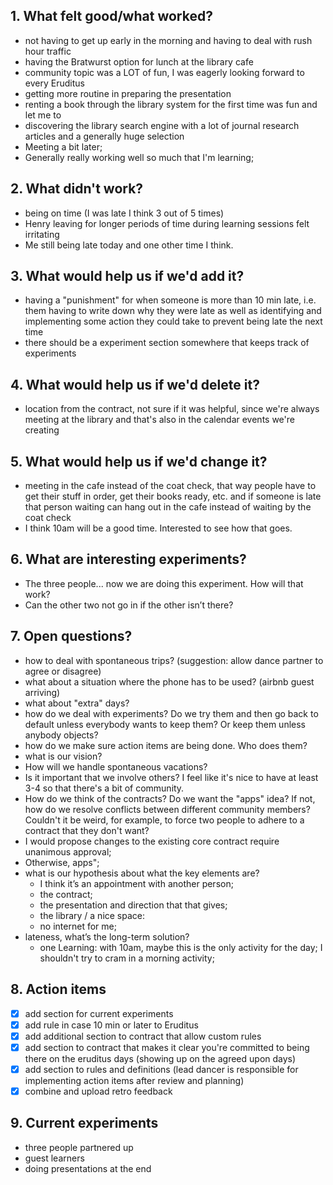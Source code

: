 ## 1. What felt good/what worked?
- not having to get up early in the morning and having to deal with rush hour traffic
- having the Bratwurst option for lunch at the library cafe
- community topic was a LOT of fun, I was eagerly looking forward to every Eruditus
- getting more routine in preparing the presentation
- renting a book through the library system for the first time was fun and let me to
- discovering the library search engine with a lot of journal research articles and a generally huge selection
- Meeting a bit later;
- Generally really working well so much that I'm learning;

## 2. What didn't work?
- being on time (I was late I think 3 out of 5 times)
- Henry leaving for longer periods of time during learning sessions felt irritating
- Me still being late today and one other time I think.

## 3. What would help us if we'd add it?
- having a "punishment" for when someone is more than 10 min late, i.e. them having to write down why they were late as well as identifying and implementing some action they could take to prevent being late the next time
- there should be a experiment section somewhere that keeps track of experiments

## 4. What would help us if we'd delete it?
- location from the contract, not sure if it was helpful, since we're always meeting at the library and that's also in the calendar events we're creating

## 5. What would help us if we'd change it?
- meeting in the cafe instead of the coat check, that way people have to get their stuff in order, get their books ready, etc. and if someone is late that person waiting can hang out in the cafe instead of waiting by the coat check
- I think 10am will be a good time. Interested to see how that goes.

## 6. What are interesting experiments?
- The three people... now we are doing this experiment. How will that work?
- Can the other two not go in if the other isn’t there?

## 7. Open questions?
- how to deal with spontaneous trips? (suggestion: allow dance partner to agree or disagree)
- what about a situation where the phone has to be used? (airbnb guest arriving)
- what about "extra" days?
- how do we deal with experiments? Do we try them and then go back to default unless everybody wants to keep them? Or keep them unless anybody objects?
- how do we make sure action items are being done. Who does them?
- what is our vision?
- How will we handle spontaneous vacations?
- Is it important that we involve others? I feel like it's nice to have at least 3-4 so that there's a bit of community.
- How do we think of the contracts? Do we want the "apps" idea? If not, how do we resolve conflicts between different community members? Couldn't it be weird, for example, to force two people to adhere to a contract that they don't want?
- I would propose changes to the existing core contract require unanimous approval;
- Otherwise, apps";
- what is our hypothesis about what the key elements are?
  * I think it’s an appointment with another person;
  * the contract;
  * the presentation and direction that that gives;
  * the library / a nice space:
  * no internet for me;
- lateness, what’s the long-term solution?
  * one Learning: with 10am, maybe this is the only activity for the day; I shouldn't try to cram in a morning activity;

## 8. Action items
- [x] add section for current experiments
- [x] add rule in case 10 min or later to Eruditus
- [x] add additional section to contract that allow custom rules
- [x] add section to contract that makes it clear you're committed to being there on the eruditus days (showing up on the agreed upon days)
- [x] add section to rules and definitions (lead dancer is responsible for implementing action items after review and planning)
- [x] combine and upload retro feedback

## 9. Current experiments
- three people partnered up
- guest learners
- doing presentations at the end
